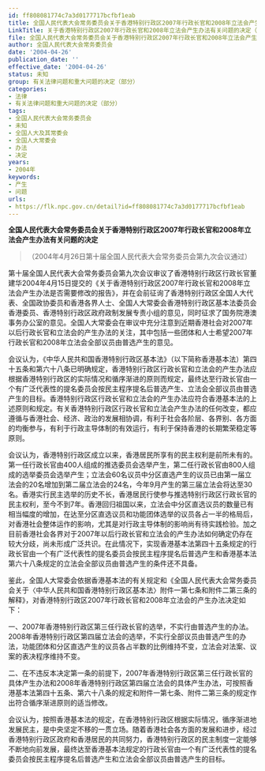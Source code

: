 ```yaml
---
id: ff808081774c7a3d0177717bcfbf1eab
title: 全国人民代表大会常务委员会关于香港特别行政区2007年行政长官和2008年立法会产生办法有关问题的决定
LinkTitle: 关于香港特别行政区2007年行政长官和2008年立法会产生办法有关问题的决定（2004）
file: 全国人民代表大会常务委员会关于香港特别行政区2007年行政长官和2008年立法会产生办法有关问题的决定_ff808081774c7a3d0177717bcfbf1eab.docx
author: 全国人民代表大会常务委员会
date: '2004-04-26'
publication_date: ''
effective_date: '2004-04-26'
status: 未知
group: 有关法律问题和重大问题的决定（部分）
categories:
- 法律
- 有关法律问题和重大问题的决定（部分）
tags:
- 全国人民代表大会常务委员会
- 未知
- 全国人大及其常委会
- 全国人大常委会
- 办法
- 决定
years:
- 2004年
keywords:
- 产生
- 问题
urls:
- https://flk.npc.gov.cn/detail?id=ff808081774c7a3d0177717bcfbf1eab
---
```


**全国人民代表大会常务委员会关于香港特别行政区2007年行政长官和2008年立法会产生办法有关问题的决定**

> （2004年4月26日第十届全国人民代表大会常务委员会第九次会议通过）

第十届全国人民代表大会常务委员会第九次会议审议了香港特别行政区行政长官董建华2004年4月15日提交的《关于香港特别行政区2007年行政长官和2008年立法会产生办法是否需要修改的报告》，并在会前征询了香港特别行政区全国人大代表、全国政协委员和香港各界人士、全国人大常委会香港特别行政区基本法委员会香港委员、香港特别行政区政府政制发展专责小组的意见，同时征求了国务院港澳事务办公室的意见。全国人大常委会在审议中充分注意到近期香港社会对2007年以后行政长官和立法会的产生办法的关注，其中包括一些团体和人士希望2007年行政长官和2008年立法会全部议员由普选产生的意见。

会议认为，《中华人民共和国香港特别行政区基本法》（以下简称香港基本法）第四十五条和第六十八条已明确规定，香港特别行政区行政长官和立法会的产生办法应根据香港特别行政区的实际情况和循序渐进的原则而规定，最终达至行政长官由一个有广泛代表性的提名委员会按民主程序提名后普选产生、立法会全部议员由普选产生的目标。香港特别行政区行政长官和立法会的产生办法应符合香港基本法的上述原则和规定。有关香港特别行政区行政长官和立法会产生办法的任何改变，都应遵循与香港社会、经济、政治的发展相协调，有利于社会各阶层、各界别、各方面的均衡参与，有利于行政主导体制的有效运行，有利于保持香港的长期繁荣稳定等原则。

会议认为，香港特别行政区成立以来，香港居民所享有的民主权利是前所未有的。第一任行政长官由400人组成的推选委员会选举产生，第二任行政长官由800人组成的选举委员会选举产生；立法会60名议员中分区直选产生的议员已由第一届立法会的20名增加到第二届立法会的24名，今年9月产生的第三届立法会将达至30名。香港实行民主选举的历史不长，香港居民行使参与推选特别行政区行政长官的民主权利，至今不到7年。香港回归祖国以来，立法会中分区直选议员的数量已有相当幅度的增加，在达至分区直选议员和功能团体选举的议员各占一半的格局后，对香港社会整体运作的影响，尤其是对行政主导体制的影响尚有待实践检验。加之目前香港社会各界对于2007年以后行政长官和立法会的产生办法如何确定仍存在较大分歧，尚未形成广泛共识。在此情况下，实现香港基本法第四十五条规定的行政长官由一个有广泛代表性的提名委员会按民主程序提名后普选产生和香港基本法第六十八条规定的立法会全部议员由普选产生的条件还不具备。

鉴此，全国人大常委会依据香港基本法的有关规定和《全国人民代表大会常务委员会关于〈中华人民共和国香港特别行政区基本法〉附件一第七条和附件二第三条的解释》，对香港特别行政区2007年行政长官和2008年立法会的产生办法决定如下：

一、2007年香港特别行政区第三任行政长官的选举，不实行由普选产生的办法。2008年香港特别行政区第四届立法会的选举，不实行全部议员由普选产生的办法，功能团体和分区直选产生的议员各占半数的比例维持不变，立法会对法案、议案的表决程序维持不变。

二、在不违反本决定第一条的前提下，2007年香港特别行政区第三任行政长官的具体产生办法和2008年香港特别行政区第四届立法会的具体产生办法，可按照香港基本法第四十五条、第六十八条的规定和附件一第七条、附件二第三条的规定作出符合循序渐进原则的适当修改。

会议认为，按照香港基本法的规定，在香港特别行政区根据实际情况，循序渐进地发展民主，是中央坚定不移的一贯立场。随着香港社会各方面的发展和进步，经过香港特别行政区政府和香港居民的共同努力，香港特别行政区的民主制度一定能够不断地向前发展，最终达至香港基本法规定的行政长官由一个有广泛代表性的提名委员会按民主程序提名后普选产生和立法会全部议员由普选产生的目标。
